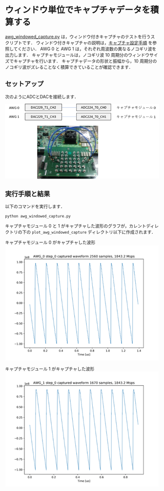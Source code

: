 # ウィンドウ単位でキャプチャデータを積算する

[awg_windowed_capture.py](./awg_windowed_capture.py) は，ウィンドウ付きキャプチャのテストを行うスクリプトです．
ウィンドウ付きキャプチャの説明は，[キャプチャ設定手順](../../docs/capture-ja.md) を参照してください．
AWG 0 と AWG 1 は，それぞれ周波数の異なるノコギリ波を出力します．
キャプチャモジュールは，ノコギリ波 10 周期分のウィンドウサイズでキャプチャを行います．
キャプチャデータの形状と振幅から，10 周期分のノコギリ波がズレることなく積算できていることが確認できます．

## セットアップ

次のようにADCとDACを接続します．  

![セットアップ](../../docs/images/awg-x2-setup.png)

## 実行手順と結果

以下のコマンドを実行します．

```
python awg_windowed_capture.py
```

キャプチャモジュール 0 と 1 がキャプチャした波形のグラフが，カレントディレクトリの下の `plot_awg_windowed_capture` ディレクトリ以下に作成されます．

キャプチャモジュール 0 がキャプチャした波形
![キャプチャモジュール 0 がキャプチャした波形](images/AWG_0_step_0_captured.png)

キャプチャモジュール 1 がキャプチャした波形
![キャプチャモジュール 1 がキャプチャした波形](images/AWG_1_step_0_captured.png)
